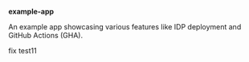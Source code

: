 **example-app**

An example app showcasing various features like IDP deployment and GitHub Actions (GHA).

fix test11
